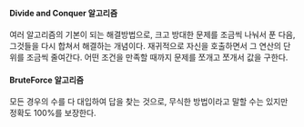 

#### Divide and Conquer 알고리즘
여러 알고리즘의 기본이 되는 해결방법으로, 크고 방대한 문제를 조금씩 나눠서 푼 다음, 그것들을 다시 합쳐서 해결하는 개념이다.
재귀적으로 자신을 호출하면서 그 연산의 단위를 조금씩 줄여간다. 어떤 조건을 만족할 때까지 문제를 쪼개고 쪼개서 값을 구한다.

#### BruteForce 알고리즘
모든 경우의 수를 다 대입하여 답을 찾는 것으로, 무식한 방법이라고 말할 수는 있지만 정확도 100%를 보장한다.
